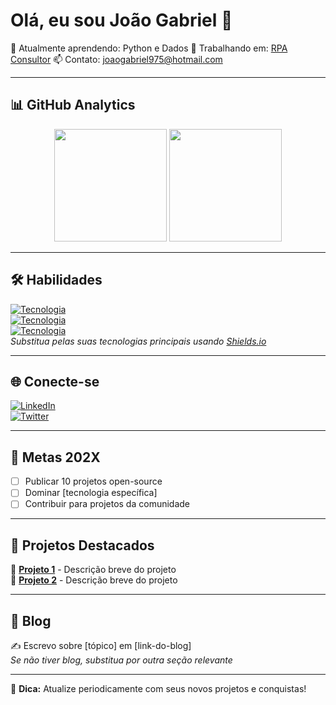 # Olá, eu sou João Gabriel 👋  
🌱 Atualmente aprendendo: Python e Dados
🔭 Trabalhando em: [RPA Consultor](https://github.com/JoaoGRSilva/RPA_Consultor)
📫 Contato: joaogabriel975@hotmail.com

---

## 📊 GitHub Analytics  
<div align="center">  
  <img height="180em" src="https://github-readme-stats.vercel.app/api?username=JoaoGRSilva&show_icons=true&theme=dracula&include_all_commits=true&count_private=true"/>  
  <img height="180em" src="https://github-readme-stats.vercel.app/api/top-langs/?username=JoaoGRSilva&layout=compact&langs_count=7&theme=dracula"/>  
</div>  

---

## 🛠 Habilidades  
[![Tecnologia](https://img.shields.io/badge/-JavaScript-F7DF1E?logo=javascript&logoColor=black)](https://developer.mozilla.org/pt-BR/docs/Web/JavaScript)  
[![Tecnologia](https://img.shields.io/badge/-React-61DAFB?logo=react&logoColor=black)](https://pt-br.reactjs.org/)  
[![Tecnologia](https://img.shields.io/badge/-Node.js-339933?logo=node.js&logoColor=white)](https://nodejs.org/)  
*Substitua pelas suas tecnologias principais usando [Shields.io](https://shields.io/)*  

---

## 🌐 Conecte-se  
[![LinkedIn](https://img.shields.io/badge/LinkedIn-0077B5?logo=linkedin&logoColor=white)](https://linkedin.com/in/seu-perfil)  
[![Twitter](https://img.shields.io/badge/Twitter-1DA1F2?logo=twitter&logoColor=white)](https://twitter.com/seu-perfil)  

---

## 🎯 Metas 202X  
- [ ] Publicar 10 projetos open-source  
- [ ] Dominar [tecnologia específica]  
- [ ] Contribuir para projetos da comunidade  

---

## 📌 Projetos Destacados  
🔹 **[Projeto 1](https://github.com/SEU-USUÁRIO/projeto1)** - Descrição breve do projeto  
🔹 **[Projeto 2](https://github.com/SEU-USUÁRIO/projeto2)** - Descrição breve do projeto  

---

## 📝 Blog  
✍️ Escrevo sobre [tópico] em [link-do-blog]  
*Se não tiver blog, substitua por outra seção relevante*

---

📌 **Dica:** Atualize periodicamente com seus novos projetos e conquistas!  
